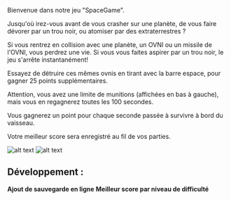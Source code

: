 Bienvenue dans notre jeu "SpaceGame".

Jusqu'où irez-vous avant de vous crasher sur une planète, de vous faire dévorer par un trou noir, ou atomiser par des extraterrestres ?

Si vous rentrez en collision avec une planète, un OVNI ou un missile de l'OVNI, vous perdrez une vie. Si vous vous faites aspirer par un trou noir, le jeu s'arrête instantanément!

Essayez de détruire ces mêmes ovnis en tirant avec la barre espace, pour gagner 25 points supplémentaires.

Attention, vous avez une limite de munitions (affichées en bas à gauche), mais vous en regagnerez toutes les 100 secondes.

Vous gagnerez un point pour chaque seconde passée à survivre à bord du vaisseau.

Votre meilleur score sera enregistré au fil de vos parties.

![alt text](https://media.discordapp.net/attachments/775135760676421632/790310544983982100/unknown.png?width=788&height=553)
![alt text](https://media.discordapp.net/attachments/775135760676421632/790311011495968778/unknown.png?width=787&height=552)

## Développement :
**Ajout de sauvegarde en ligne**
**Meilleur score par niveau de difficulté**
